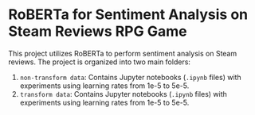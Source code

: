 # RoBERTa for Sentiment Analysis on Steam Reviews RPG Game

This project utilizes RoBERTa to perform sentiment analysis on
Steam reviews. The project is organized into two main folders:

1. `non-transform data`: Contains Jupyter notebooks (`.ipynb` files) with experiments using learning rates from 1e-5 to 5e-5.
2. `transform data`: Contains Jupyter notebooks (`.ipynb` files) with experiments using learning rates from 1e-5 to 5e-5.
